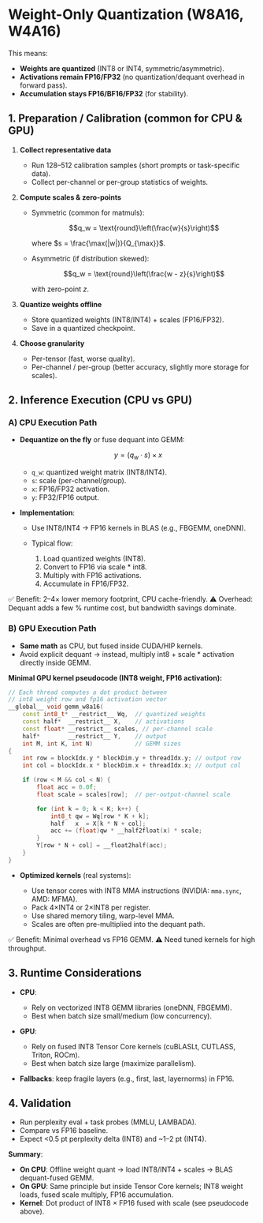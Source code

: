# Weight-Only Quantization (W8A16, W4A16)

This means:

- **Weights are quantized** (INT8 or INT4, symmetric/asymmetric).
- **Activations remain FP16/FP32** (no quantization/dequant overhead in forward pass).
- **Accumulation stays FP16/BF16/FP32** (for stability).

## 1. Preparation / Calibration (common for CPU & GPU)

1. **Collect representative data**

   - Run 128–512 calibration samples (short prompts or task-specific data).
   - Collect per-channel or per-group statistics of weights.

2. **Compute scales & zero-points**

   - Symmetric (common for matmuls):

     $$q_w = \text{round}\left(\frac{w}{s}\right)$$

     where $s = \frac{\max(|w|)}{Q_{\max}}$.

   - Asymmetric (if distribution skewed):

     $$q_w = \text{round}\left(\frac{w - z}{s}\right)$$

     with zero-point $z$.

3. **Quantize weights offline**

   - Store quantized weights (INT8/INT4) + scales (FP16/FP32).
   - Save in a quantized checkpoint.

4. **Choose granularity**

   - Per-tensor (fast, worse quality).
   - Per-channel / per-group (better accuracy, slightly more storage for scales).

## 2. Inference Execution (CPU vs GPU)

### A) CPU Execution Path

- **Dequantize on the fly** or fuse dequant into GEMM:

  $$y = (q_w \cdot s) \times x$$

  - `q_w`: quantized weight matrix (INT8/INT4).
  - `s`: scale (per-channel/group).
  - `x`: FP16/FP32 activation.
  - `y`: FP32/FP16 output.

- **Implementation**:

  - Use INT8/INT4 → FP16 kernels in BLAS (e.g., FBGEMM, oneDNN).
  - Typical flow:

    1. Load quantized weights (INT8).
    2. Convert to FP16 via scale \* int8.
    3. Multiply with FP16 activations.
    4. Accumulate in FP16/FP32.

✅ Benefit: 2–4× lower memory footprint, CPU cache-friendly.
⚠️ Overhead: Dequant adds a few % runtime cost, but bandwidth savings dominate.

### B) GPU Execution Path

- **Same math** as CPU, but fused inside CUDA/HIP kernels.
- Avoid explicit dequant → instead, multiply int8 + scale \* activation directly inside GEMM.

**Minimal GPU kernel pseudocode (INT8 weight, FP16 activation):**

```cpp
// Each thread computes a dot product between
// int8 weight row and fp16 activation vector
__global__ void gemm_w8a16(
    const int8_t* __restrict__ Wq,  // quantized weights
    const half*  __restrict__ X,    // activations
    const float* __restrict__ scales, // per-channel scale
    half*        __restrict__ Y,    // output
    int M, int K, int N)            // GEMM sizes
{
    int row = blockIdx.y * blockDim.y + threadIdx.y; // output row
    int col = blockIdx.x * blockDim.x + threadIdx.x; // output col

    if (row < M && col < N) {
        float acc = 0.0f;
        float scale = scales[row];  // per-output-channel scale

        for (int k = 0; k < K; k++) {
            int8_t qw = Wq[row * K + k];
            half   x  = X[k * N + col];
            acc += (float)qw * __half2float(x) * scale;
        }
        Y[row * N + col] = __float2half(acc);
    }
}
```

- **Optimized kernels** (real systems):

  - Use tensor cores with INT8 MMA instructions (NVIDIA: `mma.sync`, AMD: MFMA).
  - Pack 4×INT4 or 2×INT8 per register.
  - Use shared memory tiling, warp-level MMA.
  - Scales are often pre-multiplied into the dequant path.

✅ Benefit: Minimal overhead vs FP16 GEMM.
⚠️ Need tuned kernels for high throughput.

## 3. Runtime Considerations

- **CPU**:

  - Rely on vectorized INT8 GEMM libraries (oneDNN, FBGEMM).
  - Best when batch size small/medium (low concurrency).

- **GPU**:

  - Rely on fused INT8 Tensor Core kernels (cuBLASLt, CUTLASS, Triton, ROCm).
  - Best when batch size large (maximize parallelism).

- **Fallbacks**: keep fragile layers (e.g., first, last, layernorms) in FP16.

## 4. Validation

- Run perplexity eval + task probes (MMLU, LAMBADA).
- Compare vs FP16 baseline.
- Expect <0.5 pt perplexity delta (INT8) and \~1–2 pt (INT4).

**Summary**:

- **On CPU**: Offline weight quant → load INT8/INT4 + scales → BLAS dequant-fused GEMM.
- **On GPU**: Same principle but inside Tensor Core kernels; INT8 weight loads, fused scale multiply, FP16 accumulation.
- **Kernel**: Dot product of INT8 × FP16 fused with scale (see pseudocode above).
